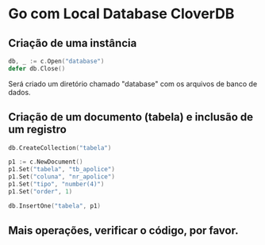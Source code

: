 # Go com Local Database CloverDB

## Criação de uma instância

```go
db, _ := c.Open("database")
defer db.Close()
```

Será criado um diretório chamado "database" com os arquivos de banco de dados.

## Criação de um documento (tabela) e inclusão de um registro

```go
db.CreateCollection("tabela")

p1 := c.NewDocument()
p1.Set("tabela", "tb_apolice")
p1.Set("coluna", "nr_apolice")
p1.Set("tipo", "number(4)")
p1.Set("order", 1)

db.InsertOne("tabela", p1)
```

## Mais operações, verificar o código, por favor.
